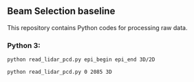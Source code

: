 ## Beam Selection baseline

This repository contains Python codes for processing raw data.

### Python 3:

```bash
python read_lidar_pcd.py epi_begin epi_end 3D/2D
```

```bash
python read_lidar_pcd.py 0 2085 3D
```
